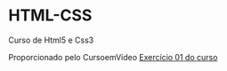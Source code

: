 # HTML-CSS
 Curso de Html5 e Css3

Proporcionado pelo CursoemVídeo
<a href="https://edevnogueira.github.io/HTML-CSS/Exercicios/ex001/index.html"> Exercício 01 do curso </a>